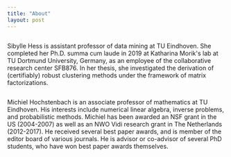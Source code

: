 ```yaml
---
title: "About"
layout: post
---
```

<figure style="width: 150px" class="align-left">
  <img src="{{ site.url }}{{ site.baseurl }}/assets/images/EindhovenPortraitSquare.jpg" alt="">
</figure> 
<p>Sibylle Hess is assistant professor of data mining at TU Eindhoven. She completed her Ph.D. summa cum laude in 2019 at Katharina Morik's lab at TU Dortmund University, Germany, as an employee of the collaborative research center SFB876. In her thesis, she investigated the derivation of (certifiably) robust clustering methods under the framework of matrix factorizations.</p>

<figure style="width: 150px" class="align-left">
  <img src="{{ site.url }}{{ site.baseurl }}/assets/images/michiel2018.jpg" alt="">
</figure> 
Michiel Hochstenbach is an associate professor of mathematics at TU Eindhoven. His interests include numerical linear algebra, inverse problems, and probabilistic methods. Michiel has been awarded an NSF grant in the US (2004-2007) as well as an NWO Vidi research grant in The Netherlands (2012-2017). He received several best paper awards, and is member of the editor board of various journals. He is advisor or co-advisor of several PhD students, who have won best paper awards themselves.
